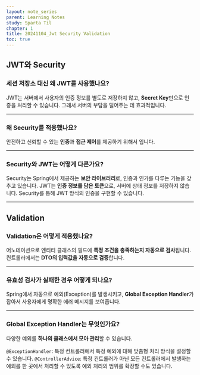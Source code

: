 ```yaml
---
layout: note_series
parent: Learning Notes
study: Sparta Til
chapter: 1
title: 20241104_Jwt Security Validation
toc: true
---
```


## JWT와 Security
### 세션 저장소 대신 왜 JWT를 사용했나요?
JWT는 서버에서 사용자의 인증 정보를 별도로 저장하지 않고, **Secret Key**만으로 인증을 처리할 수 있습니다. 
그래서 서버의 부담을 덜어주는 데 효과적입니다.

---

### 왜 Security를 적용했나요?
안전하고 신뢰할 수 있는 **인증**과 **접근 제어**를 제공하기 위해서 입니다.

---

### Security와 JWT는 어떻게 다른가요?
Security는 Spring에서 제공하는 **보안 라이브러리**로, 인증과 인가를 다루는 기능을 갖추고 있습니다.
JWT는 **인증 정보를 담은 토큰**으로, 서버에 상태 정보를 저장하지 않습니다.
Security를 통해 JWT 방식의 인증을 구현할 수 있습니다.

---

## Validation
### Validation은 어떻게 적용했나요?
어노테이션으로 엔티티 클래스의 필드에 **특정 조건을 충족하는지 자동으로 검사**됩니다.
컨트롤러에서는 **DTO의 입력값을 자동으로 검증**합니다.

---

### 유효성 검사가 실패한 경우 어떻게 되나요?
Spring에서 자동으로 예외(Exception)를 발생시키고, **Global Exception Handler**가 잡아서 사용자에게 명확한 에러 메시지를 보여줍니다.

---

### Global Exception Handler는 무엇인가요?
다양한 예외를 **하나의 클래스에서 모아 관리**할 수 있습니다.

`@ExceptionHandler`: 특정 컨트롤러에서 특정 예외에 대해 맞춤형 처리 방식을 설정할 수 있습니다.
`@ControllerAdvice`: 특정 컨트롤러가 아닌 모든 컨트롤러에서 발생하는 예외를 한 곳에서 처리할 수 있도록 예외 처리의 범위를 확장할 수도 있습니다.
